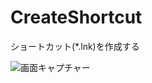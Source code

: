 # CreateShortcut
ショートカット(*.lnk)を作成する

![画面キャプチャー](https://github.com/kenjinote/CreateShortcut/wiki/preview.png "画面キャプチャー")
